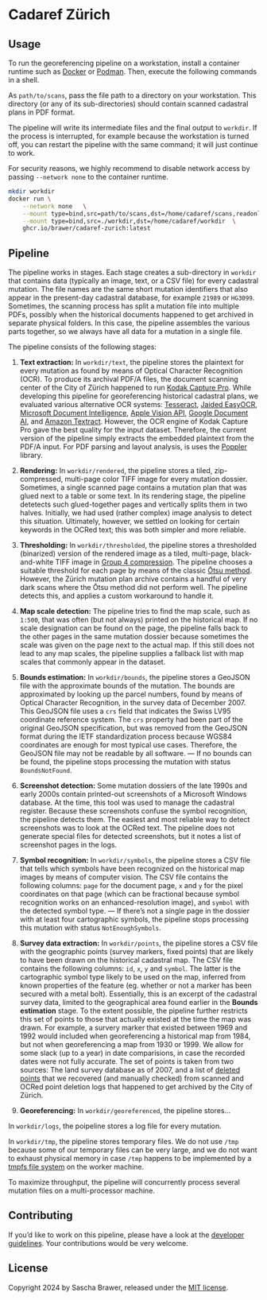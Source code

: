 # Cadaref Zürich

## Usage

To run the georeferencing pipeline on a workstation, install a container
runtime such as [Docker](https://www.docker.com/products/docker-desktop/)
or [Podman](https://podman.io/docs/installation). Then, execute the following
commands in a shell.

As `path/to/scans`, pass the file path to a directory on your
workstation. This directory (or any of its sub-directories) should
contain scanned cadastral plans in PDF format.

The pipeline will write its intermediate files and the final output
to `workdir`. If the process is interrupted, for example because
the workstation is turned off, you can restart the pipeline with
the same command; it will just continue to work.

For security reasons, we highly recommend to disable network access
by passing `--network none` to the container runtime.

```sh
mkdir workdir
docker run \
    --network none   \
    --mount type=bind,src=path/to/scans,dst=/home/cadaref/scans,readonly   \
    --mount type=bind,src=./workdir,dst=/home/cadaref/workdir  \
    ghcr.io/brawer/cadaref-zurich:latest
```

## Pipeline

The pipeline works in stages. Each stage creates a sub-directory in
`workdir` that contains data (typically an image, text, or a CSV file)
for every cadastral mutation. The file names are the same short
mutation identifiers that also appear in the present-day cadastral
database, for example `21989` or `HG3099`.  Sometimes, the scanning
process has split a mutation file into multiple PDFs, possibly when
the historical documents happened to get archived in separate physical
folders. In this case, the pipeline assembles the various parts together,
so we always have all data for a mutation in a single file.

The pipeline consists of the following stages:

1. **Text extraction:** In `workdir/text`, the pipeline stores the
plaintext for every mutation as found by means of Optical Character
Recognition (OCR). To produce its archival PDF/A files, the document scanning
center of the City of Zürich happened to run [Kodak Capture Pro](https://support.alarisworld.com/en-us/capture-pro-software).
While developing this pipeline for georeferencing historical cadastral plans,
we evaluated various alternative OCR systems:
[Tesseract](https://tesseract-ocr.github.io/tessdoc/),
[Jaided EasyOCR](https://www.jaided.ai/easyocr_enterprise/),
[Microsoft Document Intelligence](https://learn.microsoft.com/en-us/azure/ai-services/document-intelligence/prebuilt/read),
[Apple Vision API](https://developer.apple.com/documentation/vision),
[Google Document AI](https://cloud.google.com/document-ai),
and [Amazon Textract](https://aws.amazon.com/textract/).
However, the OCR engine of Kodak Capture Pro
gave  the best quality for the input dataset.
Therefore, the current version of the pipeline simply extracts
the embedded plaintext from the PDF/A input. For PDF parsing
and layout analysis, is uses the [Poppler](https://poppler.freedesktop.org/)
library.

2. **Rendering:** In `workdir/rendered`, the pipeline stores a
tiled, zip-compressed, multi-page color TIFF image for every mutation dossier.
Sometimes, a single scanned page contains a mutation plan that was glued
next to a table or some text. In its rendering stage, the pipeline detetects
such glued-together pages and vertically splits them in two halves.
Initially, we had used (rather complex) image analysis to detect this
situation. Ultimately, however, we settled on looking for certain keywords
in the OCRed text; this was both simpler and more reliable.

3. **Thresholding:** In `workdir/thresholded`, the pipeline stores
a thresholded (binarized) version of the rendered image as a tiled,
multi-page, black-and-white TIFF image in [Group 4 compression](https://en.wikipedia.org/wiki/Group_4_compression). The pipeline chooses a suitable
threshold for each page by means of the classic [Ōtsu method](https://en.wikipedia.org/wiki/Otsu%27s_method). However, the Zürich mutation plan archive
contains a handful of very dark scans where the Ōtsu method did not
perform well. The pipeline detects this, and applies a custom workaround
to handle it.

4. **Map scale detection:** The pipeline tries to find the map scale,
such as `1:500`, that was often (but not always) printed on the historical
map. If no scale designation can be found on the page, the pipeline falls
back to the other pages in the same mutation dossier because sometimes
the scale was given on the page next to the actual map. If this still
does not lead to any map scales, the pipeline supplies a fallback list
with map scales that commonly appear in the dataset.

5. **Bounds estimation:** In `workdir/bounds`, the pipeline stores a
GeoJSON file with the approximate bounds of the mutation.  The bounds
are approximated by looking up the parcel numbers, found by means of
Optical Character Recognition, in the survey data of December 2007.
This GeoJSON file uses a `crs` field that indicates the Swiss LV95
coordinate reference system. The `crs` property had been part of the
original GeoJSON specification, but was removed from the GeoJSON format
during the IETF standardization process because WGS84 coordinates are
enough for most typical use cases. Therefore, the GeoJSON file
may not be readable by all software. — If no bounds can be found,
the pipeline stops processing the mutation with status `BoundsNotFound`.

6. **Screenshot detection:** Some mutation dossiers of the late 1990s
and early 2000s contain printed-out screenshots of a Microsoft Windows
database. At the time, this tool was used to manage the cadastral
register. Because these screenshots confuse the symbol recognition,
the pipeline detects them. The easiest and most reliable way to detect
screenshots was to look at the OCRed text.  The pipeline does not
generate special files for detected screenshots, but it notes a list
of screenshot pages in the logs.

7. **Symbol recognition:** In `workdir/symbols`, the pipeline stores
a CSV file that tells which symbols have been recognized on the historical
map images by means of computer vision. The CSV file contains the
following columns: `page` for the document page, `x` and `y` for
the pixel coordinates on that page (which can be fractional because
symbol recognition works on an enhanced-resolution image), and
`symbol` with the detected symbol type. — If there’s not a single page
in the dossier with at least four cartographic symbols, the pipeline
stops processing this mutation with status `NotEnoughSymbols`.

8. **Survey data extraction:** In `workdir/points`, the pipeline
stores a CSV file with the geographic points (survey markers, fixed
points) that are likely to have been drawn on the historical cadastral
map.  The CSV file contains the following columns: `id`, `x`, `y` and
`symbol`.  The latter is the cartographic symbol type likely to be
used on the map, inferred from known properties of the feature
(eg. whether or not a marker has been secured with a metal
bolt). Essentially, this is an excerpt of the cadastral survey data,
limited to the geographical area found earlier in the **Bounds
estimation** stage.  To the extent possible, the pipeline further
restricts this set of points to those that actually existed at the
time the map was drawn. For example, a survery marker that existed
between 1969 and 1992 would included when georeferencing a historical
map from 1984, but not when georeferencing a map from 1930 or 1999. We
allow for some slack (up to a year) in date comparisions, in case the
recorded dates were not fully accurate. The set of points is taken
from two sources: The land survey database as of 2007, and a list of
[deleted points](src/deleted_points.csv) that we recovered (and
manually checked) from scanned and OCRed point deletion logs that
happened to get archived by the City of Zürich.

9. **Georeferencing:** In `workdir/georeferenced`, the pipeline stores...

In `workdir/logs`, the poipeline stores a log file for every
mutation.

In `workdir/tmp`, the pipeline stores temporary files. We do not use `/tmp`
because some of our temporary files can be very large, and we do not
want to exhaust physical memory in case `/tmp` happens to be implemented
by a [tmpfs file system](https://en.wikipedia.org/wiki/Tmpfs) on the
worker machine.

To maximize throughput, the pipeline will concurrently process several
mutation files on a multi-processor machine.


## Contributing

If you’d like to work on this pipeline, please have a look at
the [developer guidelines](docs/CONTRIBUTING.md). Your contributions
would be very welcome.


## License

Copyright 2024 by Sascha Brawer, released under the [MIT license](LICENSE).
